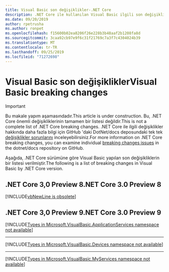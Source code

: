 ```yaml
---
title: Visual Basic son değişiklikler-.NET Core
description: .NET Core ile kullanılan Visual Basic ilgili son değişiklikleri listeler.
ms.date: 09/20/2019
author: rpetrusha
ms.author: ronpet
ms.openlocfilehash: f15600b02ea8206f26e228b3b48aaf2b1208fa8d
ms.sourcegitcommit: 3caa92cb97e9f6c31f21769c7a3f7c4304024b39
ms.translationtype: MT
ms.contentlocale: tr-TR
ms.lasthandoff: 09/25/2019
ms.locfileid: "71272698"
---
```

# <a name="visual-basic-breaking-changes"></a><span data-ttu-id="384d7-103">Visual Basic son değişiklikler</span><span class="sxs-lookup"><span data-stu-id="384d7-103">Visual Basic breaking changes</span></span>

> [!IMPORTANT]
> <span data-ttu-id="384d7-104">Bu makale yapım aşamasındadır.</span><span class="sxs-lookup"><span data-stu-id="384d7-104">This article is under construction.</span></span> <span data-ttu-id="384d7-105">Bu, .NET Core önemli değişikliklerinin tamamen bir listesi değildir.</span><span class="sxs-lookup"><span data-stu-id="384d7-105">This is not a complete list of .NET Core breaking changes.</span></span> <span data-ttu-id="384d7-106">.NET Core ile ilgili değişiklikler hakkında daha fazla bilgi için GitHub 'daki DotNet/docs deposundaki tek tek [değişiklikler sorunlarını](https://github.com/dotnet/docs/issues?q=is%3Aissue+is%3Aopen+label%3Abreaking-change) inceleyebilirsiniz.</span><span class="sxs-lookup"><span data-stu-id="384d7-106">For more information on .NET Core breaking changes, you can examine individual [breaking changes issues](https://github.com/dotnet/docs/issues?q=is%3Aissue+is%3Aopen+label%3Abreaking-change) in the dotnet/docs repository on GitHub.</span></span>

<span data-ttu-id="384d7-107">Aşağıda, .NET Core sürümüne göre Visual Basic yapılan son değişikliklerin bir listesi verilmiştir.</span><span class="sxs-lookup"><span data-stu-id="384d7-107">The following is a list of breaking changes in Visual Basic by .NET Core version.</span></span>

## <a name="net-core-30-preview-8"></a><span data-ttu-id="384d7-108">.NET Core 3,0 Preview 8</span><span class="sxs-lookup"><span data-stu-id="384d7-108">.NET Core 3.0 Preview 8</span></span>

[!INCLUDE[vbNewLine is obsolete](~/includes/core-changes/visualbasic/vbnewline-is-obsolete.md)]

## <a name="net-core-30-preview-9"></a><span data-ttu-id="384d7-109">.NET Core 3,0 Preview 9</span><span class="sxs-lookup"><span data-stu-id="384d7-109">.NET Core 3.0 Preview 9</span></span>

[!INCLUDE[Types in Microsoft.VisualBasic.ApplicationServices namespace not available](~/includes/core-changes/visualbasic/microsoft.visualbasic.applicationservices-unavailable.md)]

***

[!INCLUDE[Types in Microsoft.VisualBasic.Devices namespace not available](~/includes/core-changes/visualbasic/microsoft.visualbasic.devices-unavailable.md)]

***

[!INCLUDE[Types in Microsoft.VisualBasic.MyServices namespace not available](~/includes/core-changes/visualbasic/microsoft.visualbasic.myservices-unavailable.md)]
